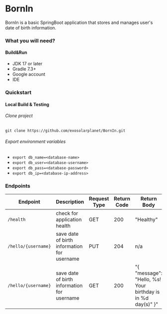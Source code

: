 # BornIn

BornIn is a basic SpringBoot application that stores and manages user's date of birth information. 

### What you will need?
#### Build&Run
* JDK 17 or later
* Gradle 7.3+
* Google account
* IDE

### Quickstart
#### Local Build & Testing
###### Clone project
`git clone https://github.com/exosolarplanet/BornIn.git`

###### Export environment variables
* `export db_name=<database-name>`
* `export db_user=<database-username>`
* `export db_pass=<database-password>`
* `export db_ip=<database-ip-address>`


### Endpoints
| Endpoint | Description | Request Type | Return Code | Return Body |
| --- | --- | --- | --- | --- |
| `/health` | check for application health | GET | 200 | "Healthy"
| `/hello/{username}` | save date of birth information for username | PUT | 204 | n/a |
| `/hello/{username}` | save date of birth information for username | GET | 200 | "{ "message": "Hello, %s! Your birthday is in %d day(s)" }" |

